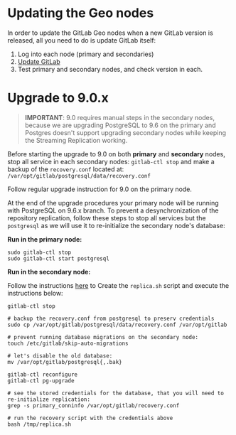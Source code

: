 # Updating the Geo nodes

In order to update the GitLab Geo nodes when a new GitLab version is released,
all you need to do is update GitLab itself:

1. Log into each node (primary and secondaries)
1. [Update GitLab](../update/README.md)
1. Test primary and secondary nodes, and check version in each.

# Upgrade to 9.0.x

> **IMPORTANT**: 9.0 requires manual steps in the secondary nodes,
because we are upgrading PostgreSQL to 9.6 on the primary and Postgres
doesn't support upgrading secondary nodes while keeping the
Streaming Replication working.

Before starting the upgrade to 9.0 on both **primary** and **secondary** nodes,
stop all service in each secondary nodes: `gitlab-ctl stop` and make a backup of
the `recovery.conf` located at: `/var/opt/gitlab/postgresql/data/recovery.conf`

Follow regular upgrade instruction for 9.0 on the primary node.

At the end of the upgrade procedures your primary node will be running with
PostgreSQL on 9.6.x branch. To prevent a desynchronization of the repository
replication, follow these steps to stop all services but the `postgresql` as
we will use it to re-initialize the secondary node's database:

**Run in the primary node:**

```
sudo gitlab-ctl stop
sudo gitlab-ctl start postgresql
```

**Run in the secondary node:**

Follow the instructions [here](https://docs.gitlab.com/ee/gitlab-geo/database.html#step-3-initiate-the-replication-process)
to Create the `replica.sh` script and execute the instructions below:

```
gitlab-ctl stop

# backup the recovery.conf from postgresql to preserv credentials
sudo cp /var/opt/gitlab/postgresql/data/recovery.conf /var/opt/gitlab

# prevent running database migrations on the secondary node:
touch /etc/gitlab/skip-auto-migrations

# let's disable the old database:
mv /var/opt/gitlab/postgresql{,.bak}

gitlab-ctl reconfigure
gitlab-ctl pg-upgrade

# see the stored credentials for the database, that you will need to re-initialize replication:
grep -s primary_conninfo /var/opt/gitlab/recovery.conf

# run the recovery script with the credentials above
bash /tmp/replica.sh
```

